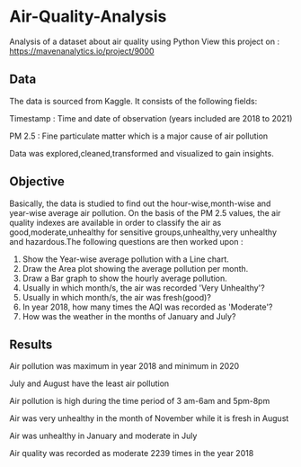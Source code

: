 # Air-Quality-Analysis
Analysis of a dataset about air quality using Python
View this project on : https://mavenanalytics.io/project/9000

## Data
The data is sourced from Kaggle.
It consists of the following fields:

Timestamp : Time and date of observation (years included are 2018 to 2021)

PM 2.5 : Fine particulate matter which is a major cause of air pollution

Data was explored,cleaned,transformed and visualized to gain insights.

## Objective

Basically, the data is studied to find out the hour-wise,month-wise and year-wise average air pollution. On the basis of the PM 2.5 values, the air quality indexes are available in order to classify the air as good,moderate,unhealthy for sensitive groups,unhealthy,very unhealthy and hazardous.The following questions are then worked upon :

1. Show the Year-wise average pollution with a Line chart.
2. Draw the Area plot showing the average pollution per month.
3. Draw a Bar graph to show the hourly average pollution.
4. Usually in which month/s, the air was recorded 'Very Unhealthy'?
5. Usually in which month/s, the air was fresh(good)?
6. In year 2018, how many times the AQI was recorded as 'Moderate'?
7. How was the weather in the months of January and July?

## Results

Air pollution was maximum in year 2018 and minimum in 2020

July and August have the least air pollution

Air pollution is high during the time period of 3 am-6am and 5pm-8pm

Air was very unhealthy in the month of November while it is fresh in August

Air was unhealthy in January and moderate in July

Air quality was recorded as moderate 2239 times in the year 2018



